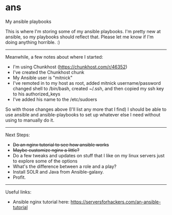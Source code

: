 # ans
My ansible playbooks

This is where I'm storing some of my ansible playbooks.
I'm pretty new at ansible, so my playbooks should reflect
that.  Please let me know if I'm doing anything horrible. :)

---
Meanwhile, a few notes about where I started:

* I'm using Chunkhost (https://chunkhost.com/r/46352)
* I've created the Chunkhost chunk
* My Ansible user is "mitnick"
* I've remoted in to my host as root, added mitnick username/password
changed shell to /bin/bash, created ~/.ssh, and then copied my ssh key to his authorized_keys
* I've added his name to the /etc/sudoers

So with those changes above (I'll list any more that I find)
I should be able to use ansible and ansible-playbooks
to set up whatever else I need without using to manually
do it.

----

Next Steps:

* ~~Do an nginx tutorial to see how ansible works~~
* ~~Maybe customize nginx a little?~~
* Do a few tweaks and updates on stuff that I like on
my linux servers just to explore some of the options
* What's the difference between a role and a play?
* Install SOLR and Java from Ansible-galaxy.
* Profit.


----

Useful links:

* Ansible nginx tutorial here: https://serversforhackers.com/an-ansible-tutorial
